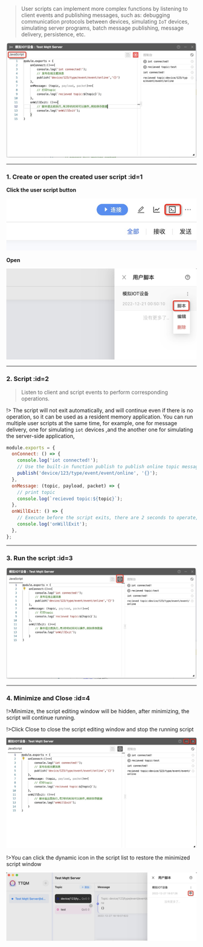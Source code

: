 > User scripts can implement more complex functions by listening to client events and publishing messages, such as: debugging communication protocols between devices, simulating `IoT` devices, simulating server programs, batch message publishing, message delivery, persistence, etc.

![UserScript 1](_media/usage/1.jpg ':size=600')

---

### 1. Create or open the created user script :id=1

**Click the user script button**

![UserScript 2](_media/usage/2.jpg ':size=400')

**Open**

![UserScript 3](_media/usage/3.jpg ':size=300')

---

### 2. Script :id=2

> Listen to client and script events to perform corresponding operations.

!> The script will not exit automatically, and will continue even if there is no operation, so it can be used as a resident memory application. You can run multiple user scripts at the same time, for example, one for message delivery, one for simulating `iot` devices ,and the another one for simulating the server-side application,

```javascript
module.exports = {
  onConnect: () => {
    console.log('iot connected!');
    // Use the built-in function publish to publish online topic messages
    publish('device/123/type/event/event/online', '{}');
  },
  onMessage: (topic, payload, packet) => {
    // print topic
    console.log(`recieved topic:${topic}`);
  },
  onWillExit: () => {
    // Execute before the script exits, there are 2 seconds to operate, such as saving data
    console.log('onWillExit');
  },
};
```

---

### 3. Run the script :id=3

![Run script](_media/usage/4.jpg ':size=600')

---

### 4. Minimize and Close :id=4

!>Minimize, the script editing window will be hidden, after minimizing, the script will continue running.

!>Click Close to close the script editing window and stop the running script

![Minimize and close](_media/usage/5.jpg ':size=600')

!>You can click the dynamic icon in the script list to restore the minimized script window

![Restore window](_media/usage/6.jpg ':size=600')
